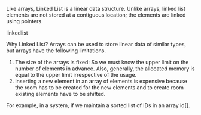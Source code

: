 Like arrays, Linked List is a linear data structure. Unlike arrays, linked list elements are not stored at a contiguous location; the elements are linked using pointers.

linkedlist

Why Linked List?
Arrays can be used to store linear data of similar types, but arrays have the following limitations.
1) The size of the arrays is fixed: So we must know the upper limit on the number of elements in advance. Also, generally, the allocated memory is equal to the upper limit irrespective of the usage.
2) Inserting a new element in an array of elements is expensive because the room has to be created for the new elements and to create room existing elements have to be shifted.

For example, in a system, if we maintain a sorted list of IDs in an array id[]. 
